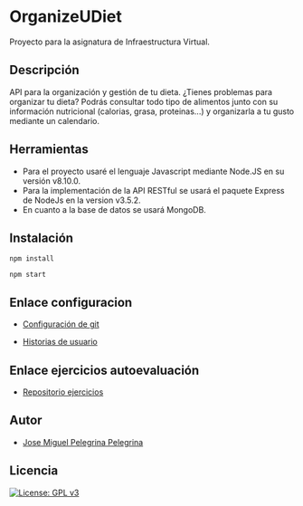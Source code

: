 # OrganizeUDiet
Proyecto para la asignatura de Infraestructura Virtual.

## Descripción
API para la organización y gestión de tu dieta. ¿Tienes problemas para organizar tu dieta? 
Podrás consultar todo tipo de alimentos junto con su información nutricional (calorias, grasa, proteinas...) y organizarla a tu gusto mediante un calendario.

## Herramientas

+ Para el proyecto usaré el lenguaje Javascript mediante Node.JS en su versión v8.10.0.
+ Para la implementación de la API RESTful se usará el paquete Express de NodeJs en la version v3.5.2.
+ En cuanto a la base de datos se usará MongoDB.

## Instalación
`npm install`

`npm start`

## Enlace configuracion
+ [Configuración de git](https://github.com/josemip98/OrganizeUDiet/blob/master/docs/git_config.md)

+ [Historias de usuario](https://github.com/josemip98/OrganizeUDiet/blob/master/docs/HU.md)

## Enlace ejercicios autoevaluación
+ [Repositorio ejercicios](https://github.com/josemip98/EjerciciosIV)

## Autor
+ [Jose Miguel Pelegrina Pelegrina](https://github.com/josemip98)

## Licencia

[![License: GPL v3](https://img.shields.io/badge/License-GPLv3-blue.svg)](https://www.gnu.org/licenses/gpl-3.0)
